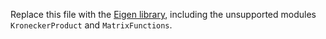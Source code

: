 Replace this file with the [Eigen library](http://eigen.tuxfamily.org/), including the unsupported modules `KroneckerProduct` and `MatrixFunctions`.
